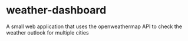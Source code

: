 # weather-dashboard
A small web application that uses the  openweathermap API to check the weather outlook for multiple cities
